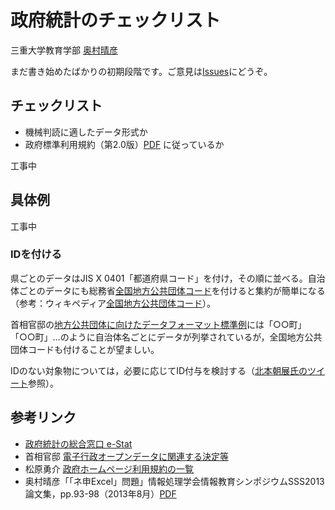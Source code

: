 # 政府統計のチェックリスト

三重大学教育学部 [奥村晴彦](http://oku.edu.mie-u.ac.jp/~okumura/)

まだ書き始めたばかりの初期段階です。ご意見は[Issues](https://github.com/okumuralab/baddata/issues)にどうぞ。

## チェックリスト

* 機械判読に適したデータ形式か
* 政府標準利用規約（第2.0版）[PDF](http://www.kantei.go.jp/jp/singi/it2/densi/kettei/gl2_betten_1.pdf) に従っているか

工事中

## 具体例

工事中

### IDを付ける

県ごとのデータはJIS X 0401「都道府県コード」を付け，その順に並べる。自治体ごとのデータにも総務省[全国地方公共団体コード](http://www.soumu.go.jp/denshijiti/code.html)を付けると集約が簡単になる（参考：ウィキペディア[全国地方公共団体コード](https://ja.wikipedia.org/wiki/全国地方公共団体コード)）。

首相官邸の[地方公共団体に向けたデータフォーマット標準例](http://www.kantei.go.jp/jp/singi/it2/densi/kettei/dataformat/index.html)には「○○町」「○○町」…のように自治体名ごとにデータが列挙されているが，全国地方公共団体コードも付けることが望ましい。

IDのない対象物については，必要に応じてID付与を検討する（[北本朝展氏のツイート](https://twitter.com/KitamotoAsanobu/status/791118012107493376)参照）。

## 参考リンク

* [政府統計の総合窓口 e-Stat](http://www.e-stat.go.jp)
* 首相官邸 [電子行政オープンデータに関連する決定等](http://www.kantei.go.jp/jp/singi/it2/densi/)
* 松原勇介 [政府ホームページ利用規約の一覧](https://gist.github.com/whym/1f84065b5811ab96fd85)
* 奥村晴彦「「ネ申Excel」問題」情報処理学会情報教育シンポジウムSSS2013論文集，pp.93-98（2013年8月）[PDF](http://oku.edu.mie-u.ac.jp/~okumura/SSS2013.pdf)

